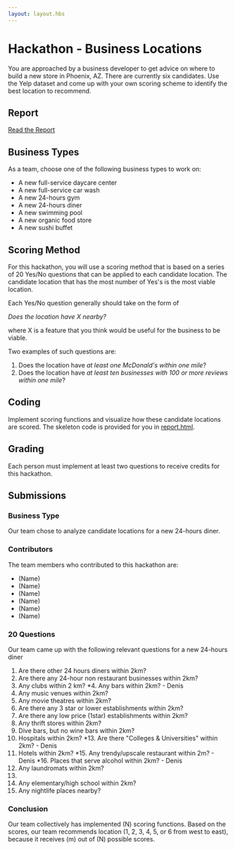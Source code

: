 ```yaml
---
layout: layout.hbs
---
```


# Hackathon - Business Locations

You are approached by a business developer to get advice on where to build a
new store in Phoenix, AZ. There are currently six candidates. Use the Yelp
dataset and come up with your own scoring scheme to identify the best location
to recommend.

## Report

[Read the Report](report.html)

## Business Types
As a team, choose one of the following business types to work on:

- A new full-service daycare center
- A new full-service car wash
- A new 24-hours gym
- A new 24-hours diner
- A new swimming pool
- A new organic food store
- A new sushi buffet

## Scoring Method

For this hackathon, you will use a scoring method that is based on a series of
20 Yes/No questions that can be applied to each candidate location. The candidate
location that has the most number of Yes's is the most viable location.

Each Yes/No question generally should take on the form of

  _Does the location have X nearby?_

where X is a feature that you think would be useful for the business to be viable.

Two examples of such questions are:
1. Does the location have _at least one McDonald's within one mile_?
1. Does the location have _at least ten businesses with 100 or more reviews within one mile_?

## Coding

Implement scoring functions and visualize how these candidate locations are
scored. The skeleton code is provided for you in [report.html](report.html).

## Grading

Each person must implement at least two questions to receive credits for this
hackathon.

## Submissions

### Business Type

Our team chose to analyze candidate locations for a new 24-hours diner.

### Contributors

The team members who contributed to this hackathon are:

- (Name)
- (Name)
- (Name)
- (Name)
- (Name)
- (Name)

### 20 Questions

Our team came up with the following relevant questions for a new 24-hours diner

1. Are there other 24 hours diners within 2km?
2. Are there any 24-hour non restaurant businesses within 2km?
3. Any clubs within 2 km?
*4. Any bars within 2km? - Denis
5. Any music venues within 2km?
6. Any movie theatres within 2km?
7. Are there any 3 star or lower establishments within 2km?
9. Are there any low price (1star) establishments within 2km?
10. Any thrift stores within 2km?
11. Dive bars, but no wine bars within 2km?
12. Hospitals within 2km? 
*13. Are there "Colleges & Universities" within 2km? - Denis
14. Hotels within 2km?
*15. Any trendy/upscale restaurant within 2m? - Denis
*16. Places that serve alcohol within 2km? - Denis
17. Any laundromats within 2km?
18. 
19. Any elementary/high school within 2km?
20. Any nightlife places nearby?


### Conclusion

Our team collectively has implemented (N) scoring functions. Based on
the scores, our team recommends location (1, 2, 3, 4, 5, or 6 from west to east),
because it receives (m) out of (N) possible scores.
